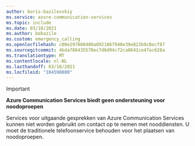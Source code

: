 ```yaml
---
author: boris-bazilevskiy
ms.service: azure-communication-services
ms.topic: include
ms.date: 03/10/2021
ms.author: bobazile
ms.custom: emergency_calling
ms.openlocfilehash: c00e297860400a0921867940e39e822b9c8ecf87
ms.sourcegitcommit: 4bda786435578ec7d6d94c72ca8642ce47ac628a
ms.translationtype: MT
ms.contentlocale: nl-NL
ms.lasthandoff: 03/16/2021
ms.locfileid: "104598800"
---
```

> [!IMPORTANT]
> **Azure Communication Services biedt geen ondersteuning voor noodoproepen**
>
> Services voor uitgaande gesprekken van Azure Communication Services kunnen niet worden gebruikt om contact op te nemen met nooddiensten. U moet de traditionele telefoonservice behouden voor het plaatsen van noodoproepen.